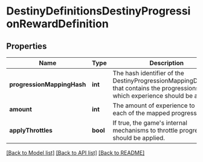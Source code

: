# DestinyDefinitionsDestinyProgressionRewardDefinition

## Properties
Name | Type | Description | Notes
------------ | ------------- | ------------- | -------------
**progressionMappingHash** | **int** | The hash identifier of the DestinyProgressionMappingDefinition that contains the progressions for which experience should be applied. | [optional] 
**amount** | **int** | The amount of experience to give to each of the mapped progressions. | [optional] 
**applyThrottles** | **bool** | If true, the game&#39;s internal mechanisms to throttle progression should be applied. | [optional] 

[[Back to Model list]](../README.md#documentation-for-models) [[Back to API list]](../README.md#documentation-for-api-endpoints) [[Back to README]](../README.md)


